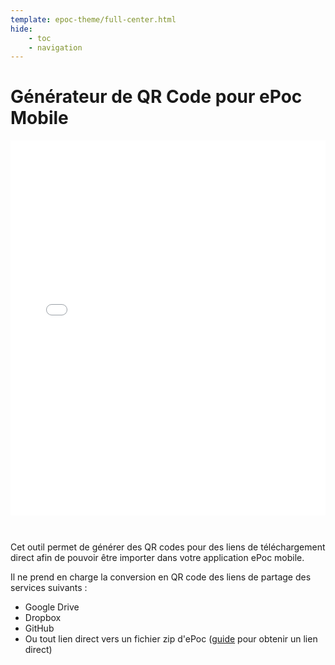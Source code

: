 ```yaml
---
template: epoc-theme/full-center.html
hide:
    - toc
    - navigation
---
```


# Générateur de QR Code pour ePoc Mobile

<iframe style="width:100%;height:600px;border:none;margin-bottom:2em;" src="/qr-code-generator/app/index.html"></iframe>

Cet outil permet de générer des QR codes pour des liens de téléchargement direct afin de pouvoir être importer dans votre application ePoc mobile.

Il ne prend en charge la conversion en QR code des liens de partage des services suivants :

*   Google Drive
*   Dropbox
*   GitHub
*   Ou tout lien direct vers un fichier zip d'ePoc ([guide](https://bytesbin.com/file-hosting-direct-download-link/) pour obtenir un lien direct)